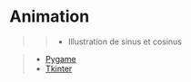 # Animation

>> - Illustration de sinus et cosinus

> - [Pygame](http://www.pygame.org/hifi.html)
> - [Tkinter](https://fr.wikipedia.org/wiki/Tkinter)
